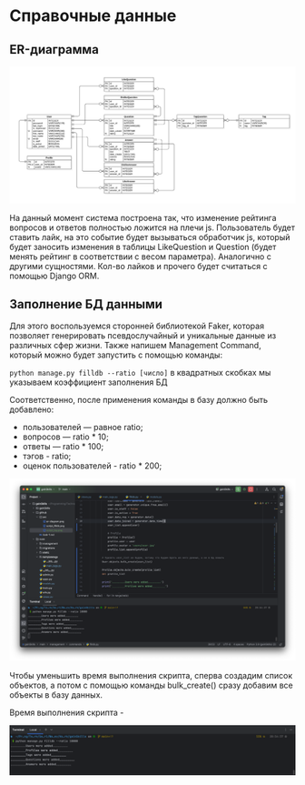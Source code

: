 # Справочные данные 

## ER-диаграмма

![ER-Diagram](github/src/er-diagram.png)

На данный момент система построена так, что изменение рейтинга вопросов и ответов полностью ложится на плечи js.
Пользователь будет ставить лайк, на это событие будет вызываться обработчик js, который будет заносить изменения в
таблицы LikeQuestion и Question (будет менять рейтинг в соответствии с весом параметра). Аналогично с другими
сущностями.
Кол-во лайков и прочего будет считаться с помощью Django ORM.

## Заполнение БД данными
Для этого воспользуемся сторонней библиотекой Faker, которая позволяет генерировать псевдослучайный и уникальные данные
из различных сфер жизни. Также напишем Management Command, который можно будет запустить с помощью команды:  
  
`python manage.py filldb --ratio [число]` в квадратных скобках мы указываем коэффициент заполнения БД

Соответственно, после применения команды в базу должно быть добавлено:
+ пользователей — равное ratio;
+ вопросов — ratio * 10;
+ ответы — ratio * 100;
+ тэгов - ratio;
+ оценок пользователей - ratio * 200;

![Script filldb.py](github/src/script_filldb.png)

Чтобы уменьшить время выполнения скрипта, сперва создадим список объектов, а потом с помощью команды bulk_create() сразу
добавим все объекты в базу данных.

Время выполнения скрипта - 

![Script Logging](github/src/script_log.png)